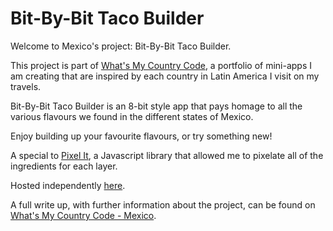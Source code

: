 # Bit-By-Bit Taco Builder

Welcome to Mexico's project: Bit-By-Bit Taco Builder.

This project is part of [What's My Country Code](https://whatsmycountrycode.cat-miller.com/), a portfolio of mini-apps I am creating that are inspired by each country in Latin America I visit on my travels.

Bit-By-Bit Taco Builder is an 8-bit style app that pays homage to all the various flavours we found in the different states of Mexico.

Enjoy building up your favourite flavours, or try something new!

A special to [Pixel It](https://giventofly.github.io/pixelit/), a Javascript library that allowed me to pixelate all of the ingredients for each layer.

Hosted independently [here](https://mexico.cat-miller.com/).

A full write up, with further information about the project, can be found on [What's My Country Code - Mexico](https://whatsmycountrycode.cat-miller.com/mexico).
